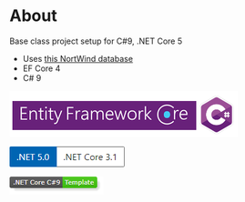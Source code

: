 ﻿# About

Base class project setup for C#9, .NET Core 5 

- Uses [this NortWind database](https://gist.github.com/karenpayneoregon/40a6e1158ff29819286a39b7f1ed1ae8)
- EF Core 4
- C# 9

![img](../assets/efcore_csharp.png) 

![image](assets/Versions.png)

![img](assets/core_csharp_shield.png)
